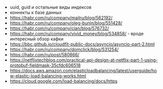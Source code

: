  - uuid, guid и остальные виды индексов
 - коннекты к базе данных
 - https://habr.com/ru/company/mailru/blog/562192/
 - https://habr.com/ru/company/oleg-bunin/blog/551428/
 - https://habr.com/ru/company/cian/blog/576732/
 - https://habr.com/ru/company/vivid_money/blog/534858/ - вроде интересный обзор кафки
 - https://bbc.github.io/cloudfit-public-docs/asyncio/asyncio-part-2.html
 - https://habr.com/ru/company/domclick/blog/531254/
 - https://habr.com/ru/post/580866/
 - https://netflixtechblog.com/practical-api-design-at-netflix-part-1-using-protobuf-fieldmask-35cfdc606518
 - https://docs.aws.amazon.com/elasticloadbalancing/latest/userguide/how-elastic-load-balancing-works.html
 - https://cloud.google.com/load-balancing/docs/https
